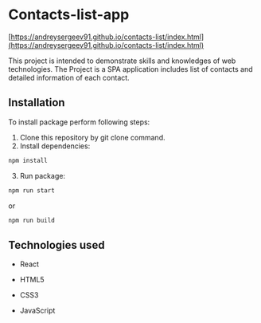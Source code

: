 # Contacts-list-app

[https://andreysergeev91.github.io/contacts-list/index.html](https://andreysergeev91.github.io/contacts-list/index.html)

This project is intended to demonstrate skills and knowledges of web technologies. The Project is a SPA application includes list of contacts and detailed information of each contact.

## Installation

To install package perform following steps:

1. Clone this repository by git clone command.
2. Install dependencies:

```bash
npm install
```
3. Run package:

```bash
npm run start
```
or

```bash
npm run build
```


## Technologies used

- React

- HTML5

- CSS3

- JavaScript
